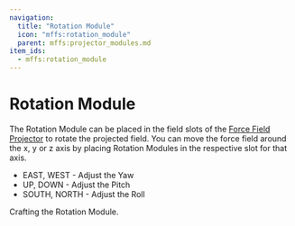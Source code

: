 ```yaml
---
navigation:
  title: "Rotation Module"
  icon: "mffs:rotation_module"
  parent: mffs:projector_modules.md
item_ids:
  - mffs:rotation_module
---
```


# Rotation Module

<ItemImage id="mffs:rotation_module" />

The <Color id="dark_purple">Rotation Module</Color> can be placed in the field slots of the [Force Field Projector](../machines/projector.md) to rotate the projected field. You can move the force field around the x, y or z axis by placing <Color id="dark_purple">Rotation Module</Color>s in the respective slot for that axis. 
- EAST, WEST - Adjust the Yaw
- UP, DOWN - Adjust the Pitch
- SOUTH, NORTH - Adjust the Roll

Crafting the <Color id="dark_purple">Rotation Module</Color>.

<Recipe id="mffs:rotation_module" />


